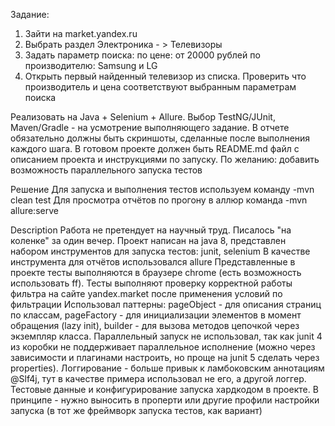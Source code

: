 Задание:

1. Зайти на market.yandex.ru
2. Выбрать раздел Электроника - > Телевизоры
3. Задать параметр поиска:
  по цене: от 20000 рублей
  по производителю: Samsung и LG
4. Открыть первый найденный телевизор из списка. Проверить что производитель и цена соответствуют выбранным параметрам поиска

Реализовать на Java + Selenium + Allure. Выбор TestNG/JUnit, Maven/Gradle - на усмотрение выполняющего задание.
В отчете обязательно должны быть скриншоты, сделанные после выполнения каждого шага.
В готовом проекте должен быть README.md файл с описанием проекта и инструкциями по запуску.
По желанию: добавить возможность параллельного запуска тестов


Решение
Для запуска и выполнения тестов используем команду -mvn clean test
Для просмотра отчётов по прогону в аллюр команда -mvn allure:serve

Description
Работа не претендует на научный труд. Писалось "на коленке" за один вечер. 
Проект написан на java 8, представлен набором инструментов для запуска тестов: junit, selenium
В качестве инструмента для отчётов использовался allure
Представленные в проекте тесты выполняются в браузере chrome (есть возможность использовать ff).
Тесты выполняют проверку корректной работы фильтра на сайте yandex.market после применения условий по фильтрации
Использовал паттерны: pageObject - для описания страниц по классам, pageFactory - для инициализации элементов 
в момент обращения (lazy init), builder - для вызова методов цепочкой через экземпляр класса.
Параллельный запуск не использовал, так как junit 4 из коробки не поддерживает параллельное исполнение (можно 
через зависимости и плагинами настроить, но проще на junit 5 сделать через properties).
Логгирование - больше привык к ламбоковским аннотациям @Slf4j, тут в качестве примера использовал не его, а 
другой логгер.
Тестовые данные и конфигурирование запуска хардкодом в проекте. В принципе - нужно выносить в проперти 
или другие профили настройки запуска (в тот же фреймворк запуска тестов, как вариант)
